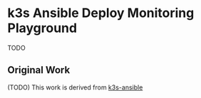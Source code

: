 # k3s Ansible Deploy Monitoring Playground

TODO

## Original Work
(TODO)
This work is derived from [k3s-ansible](https://github.com/k3s-io/k3s-ansible)